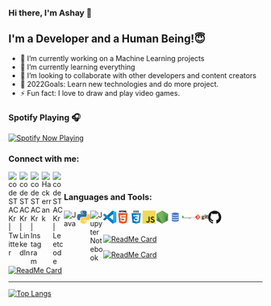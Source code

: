
### Hi there, I'm Ashay :handshake:


## I'm a Developer and a Human Being!:innocent:
- 🔭 I’m currently working on a Machine Learning projects
- 🌱 I’m currently learning everything 
- 👯 I’m looking to collaborate with other developers and content creators
- 🥅 2022Goals: Learn new technologies and do more project.
- ⚡ Fun fact: I love to draw and play video games.


### Spotify Playing 🎧

[<img src="https://spotify-now-playing-zeta-topaz.vercel.app/api/spotify-playing" alt="Spotify Now Playing" width="350" />](https://open.spotify.com/playlist/6qSz3wGYu5bEqZ064MlN2u)

### Connect with me:


[<img align="left" alt="codeSTACKr | Twitter" width="22px" src="https://cdn.jsdelivr.net/npm/simple-icons@v3/icons/twitter.svg" />][twitter]
[<img align="left" alt="codeSTACKr | LinkedIn" width="22px" src="https://cdn.jsdelivr.net/npm/simple-icons@v3/icons/linkedin.svg" />][linkedin]
[<img align="left" alt="codeSTACKr | Instagram" width="22px" src="https://cdn.jsdelivr.net/npm/simple-icons@v3/icons/instagram.svg" />][instagram]
[<img align="left" alt="Hackerrank" width="22px" src="https://repository-images.githubusercontent.com/253395053/f2f38a80-8182-11ea-8059-91f14f9a3274">][Hackerrank]
[<img align="left" alt="codeSTACKr | Leetcode" width="22px" src="https://repository-images.githubusercontent.com/253395053/f2f38a80-8182-11ea-8059-91f14f9a3274">][Leetcode]
<br />

### Languages and Tools:


<img align="left" alt="Java" width="26px" src="https://cdn0.iconfinder.com/data/icons/huge-basic-icons-part-3/512/Java.png">

<img align="left" alt="Python" width="26px" src="https://raw.githubusercontent.com/docker-library/docs/01c12653951b2fe592c1f93a13b4e289ada0e3a1/python/logo.png" />

<img align="left" alt="Jupyter Notebook" width="26px" src="https://miro.medium.com/max/1036/1*FogMIj4gYwp3fTHLZuwavQ.png" />


<img align="left" alt="Visual Studio Code" width="26px" src="https://raw.githubusercontent.com/github/explore/80688e429a7d4ef2fca1e82350fe8e3517d3494d/topics/visual-studio-code/visual-studio-code.png" />

<img align="left" alt="HTML5" width="26px" src="https://raw.githubusercontent.com/github/explore/80688e429a7d4ef2fca1e82350fe8e3517d3494d/topics/html/html.png" />
<img align="left" alt="CSS3" width="26px" src="https://raw.githubusercontent.com/github/explore/80688e429a7d4ef2fca1e82350fe8e3517d3494d/topics/css/css.png" />

<img align="left" alt="JavaScript" width="26px" src="https://raw.githubusercontent.com/github/explore/80688e429a7d4ef2fca1e82350fe8e3517d3494d/topics/javascript/javascript.png" />


<img align="left" alt="Node.js" width="26px" src="https://raw.githubusercontent.com/github/explore/80688e429a7d4ef2fca1e82350fe8e3517d3494d/topics/nodejs/nodejs.png" />


<img align="left" alt="SQL" width="26px" src="https://raw.githubusercontent.com/github/explore/80688e429a7d4ef2fca1e82350fe8e3517d3494d/topics/sql/sql.png" />



<img align="left" alt="MongoDB" width="26px" src="https://raw.githubusercontent.com/github/explore/80688e429a7d4ef2fca1e82350fe8e3517d3494d/topics/mongodb/mongodb.png" />

 
<img align="left" alt="Git" width="26px" src="https://raw.githubusercontent.com/github/explore/80688e429a7d4ef2fca1e82350fe8e3517d3494d/topics/git/git.png" />

<img align="left" alt="GitHub" width="26px" src="https://raw.githubusercontent.com/github/explore/78df643247d429f6cc873026c0622819ad797942/topics/github/github.png" />




<br />
<br />

[![ReadMe Card](https://github-readme-stats.vercel.app/api/pin/?username=ashaymishra&repo=Gadget-Mania)](https://github.com/ASHAYMISHRA/Gadget-Mania)

[![ReadMe Card](https://github-readme-stats.vercel.app/api/pin/?username=ashaymishra&repo=checkyourmail)](https://github.com/ASHAYMISHRA/checkyourmail)

[![ReadMe Card](https://github-readme-stats.vercel.app/api/pin/?username=ashaymishra&repo=Cyclistic-Case-Study)](https://github.com/ASHAYMISHRA/Cyclistic-Case-Study)

---
<!-- [![Ashay's github stats](https://github-readme-stats.vercel.app/api?username=ASHAYMISHRA)](https://github.com/anuraghazra/github-readme-stats) -->


[![Top Langs](https://github-readme-stats.vercel.app/api/top-langs/?username=ASHAYMISHRA&hide)](https://github.com/anuraghazra/github-readme-stats)




[twitter]: https://twitter.com/Mishra_Ashay
[youtube]: https://youtube.com/codeSTACKr
[instagram]: https://instagram.com/ashaymishra
[linkedin]: https://www.linkedin.com/in/ashay-mishra-21787214b/
[hackerrank]: https://www.hackerrank.com/ashaymishra
[Leetcode]: https://leetcode.com/ashaymishra30111998/
